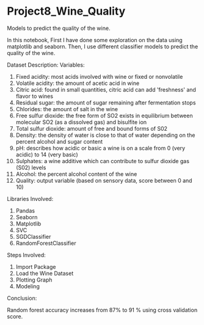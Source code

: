 # Project8_Wine_Quality
Models to predict the quality of the wine.

In this notebook, First I have done some exploration on the data using matplotlib and seaborn. 
Then, I use different classifier models to predict the quality of the wine.

Dataset Description:
Variables:
1. Fixed acidity: most acids involved with wine or fixed or nonvolatile 
2. Volatile acidity: the amount of acetic acid in wine 
3. Citric acid: found in small quantities, citric acid can add 'freshness' and flavor to wines 
4. Residual sugar: the amount of sugar remaining after fermentation stops 
5. Chlorides: the amount of salt in the wine 
6. Free sulfur dioxide: the free form of SO2 exists in equilibrium between molecular SO2 (as a dissolved gas) and bisulfite ion 
7. Total sulfur dioxide: amount of free and bound forms of S02 
8. Density: the density of water is close to that of water depending on the percent alcohol and sugar content 
9. pH: describes how acidic or basic a wine is on a scale from 0 (very acidic) to 14 (very basic) 
10. Sulphates: a wine additive which can contribute to sulfur dioxide gas (S02) levels 
11. Alcohol: the percent alcohol content of the wine
12. Quality: output variable (based on sensory data, score between 0 and 10)

Libraries Involved:

1. Pandas 
2. Seaborn 
3. Matplotlib 
4. SVC 
5. SGDClassifier 
6. RandomForestClassifier

Steps Involved:

1. Import Package 
2. Load the Wine Dataset 
3. Plotting Graph 
4. Modeling

Conclusion:

Random forest accuracy increases from 87% to 91 % using cross validation score.
